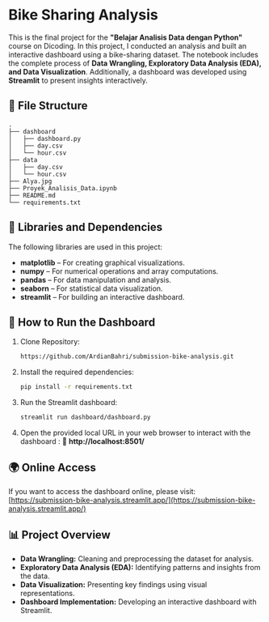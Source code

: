 # Bike Sharing Analysis

This is the final project for the **"Belajar Analisis Data dengan Python"** course on Dicoding. In this project, I conducted an analysis and built an interactive dashboard using a bike-sharing dataset. The notebook includes the complete process of **Data Wrangling, Exploratory Data Analysis (EDA), and Data Visualization**. Additionally, a dashboard was developed using **Streamlit** to present insights interactively.

## 📁 File Structure
```
.
├── dashboard
│   ├── dashboard.py
│   ├── day.csv
│   └── hour.csv
├── data
│   ├── day.csv
│   └── hour.csv
├── Alya.jpg
├── Proyek_Analisis_Data.ipynb
├── README.md
└── requirements.txt
```

## 📌 Libraries and Dependencies
The following libraries are used in this project:

- **matplotlib** – For creating graphical visualizations.
- **numpy** – For numerical operations and array computations.
- **pandas** – For data manipulation and analysis.
- **seaborn** – For statistical data visualization.
- **streamlit** – For building an interactive dashboard.

## 🚀 How to Run the Dashboard
1. Clone Repository:
   ```bash
   https://github.com/ArdianBahri/submission-bike-analysis.git
   ```
2. Install the required dependencies:
   ```bash
   pip install -r requirements.txt
   ```
3. Run the Streamlit dashboard:
   ```bash
   streamlit run dashboard/dashboard.py
   ```
4. Open the provided local URL in your web browser to interact with the dashboard : 📍 **http://localhost:8501/**

## 🌍 Online Access
If you want to access the dashboard online, please visit:
[https://submission-bike-analysis.streamlit.app/](https://submission-bike-analysis.streamlit.app/)

## 📊 Project Overview
- **Data Wrangling:** Cleaning and preprocessing the dataset for analysis.
- **Exploratory Data Analysis (EDA):** Identifying patterns and insights from the data.
- **Data Visualization:** Presenting key findings using visual representations.
- **Dashboard Implementation:** Developing an interactive dashboard with Streamlit.
